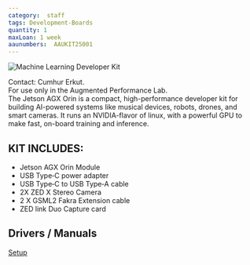 ```yaml
---
category:  staff
tags: Development-Boards
quantity: 1
maxLoan: 1 week
aaunumbers:  AAUKIT25001
---
```

![Machine Learning Developer Kit](https://developer.download.nvidia.com/embedded/images/jetsonAgxOrin/getting_started/jaodk_1024px.png)

Contact: Cumhur Erkut. <br>For use only in the Augmented Performance Lab. <br>The Jetson AGX Orin is a compact, high-performance developer kit for building AI-powered systems like musical devices, robots, drones, and smart cameras. It runs an NVIDIA-flavor of linux, with a powerful GPU to make fast, on-board training and inference.
## KIT INCLUDES:
-  Jetson AGX Orin Module 
-  USB Type‑C power adapter 
-  USB Type‑C to USB Type‑A cable 
- 2X ZED X Stereo Camera 
-  2 X GSML2 Fakra Extension cable 
- ZED link Duo Capture card

## Drivers / Manuals
[Setup](https://developer.nvidia.com/embedded/learn/get-started-jetson-agx-orin-devkit)



